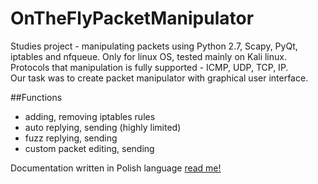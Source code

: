 # OnTheFlyPacketManipulator 
Studies project - manipulating packets using Python 2.7, Scapy, PyQt, iptables and nfqueue. Only for linux OS, tested mainly on Kali linux. <br/>
Protocols that manipulation is fully supported - ICMP, UDP, TCP, IP. <br/>
Our task was to create packet manipulator with graphical user interface. <br/>

##Functions
* adding, removing iptables rules
* auto replying, sending (highly limited)
* fuzz replying, sending
* custom packet editing, sending

Documentation written in Polish language [read me!](PT-dokumentacja-Bojakowski.pdf)

